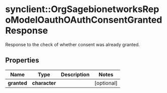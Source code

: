 # synclient::OrgSagebionetworksRepoModelOauthOAuthConsentGrantedResponse

Response to the check of whether consent was already granted.

## Properties
Name | Type | Description | Notes
------------ | ------------- | ------------- | -------------
**granted** | **character** |  | [optional] 


